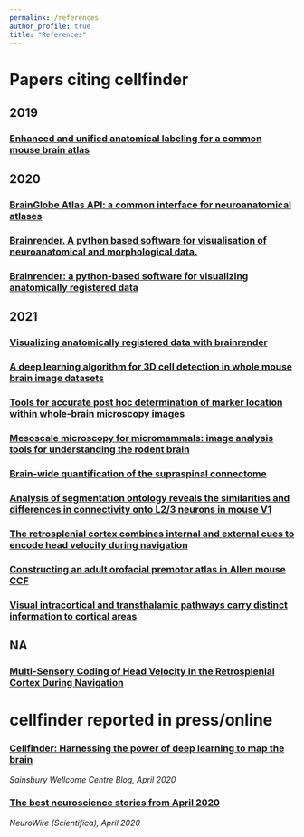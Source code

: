 ```yaml
---
permalink: /references
author_profile: true
title: "References"
---
```

    
# Papers citing cellfinder 

## 2019

### [Enhanced and unified anatomical labeling for a common mouse brain atlas](https://www.nature.com/articles/s41467-019-13057-w)

## 2020

### [BrainGlobe Atlas API: a common interface for neuroanatomical atlases](https://discovery.ucl.ac.uk/id/eprint/10121813/1/10.21105.joss.02668%281%29.pdf)

### [Brainrender. A python based software for visualisation of neuroanatomical and morphological data.](https://www.biorxiv.org/content/biorxiv/early/2020/12/11/2020.02.23.961748.full.pdf)

### [Brainrender: a python-based software for visualizing anatomically registered data](https://www.biorxiv.org/content/10.1101/2020.02.23.961748v2.full)

## 2021

### [Visualizing anatomically registered data with brainrender](https://elifesciences.org/articles/65751.pdf)

### [A deep learning algorithm for 3D cell detection in whole mouse brain image datasets](https://journals.plos.org/ploscompbiol/article?id=10.1371/journal.pcbi.1009074)

### [Tools for accurate post hoc determination of marker location within whole-brain microscopy images](https://www.biorxiv.org/content/biorxiv/early/2021/05/23/2021.05.21.445133.full.pdf)

### [Mesoscale microscopy for micromammals: image analysis tools for understanding the rodent brain](https://arxiv.org/pdf/2102.11812)

### [Brain-wide quantification of the supraspinal connectome](https://www.biorxiv.org/content/biorxiv/early/2021/06/11/2021.06.10.447885.full.pdf)

### [Analysis of segmentation ontology reveals the similarities and differences in connectivity onto L2/3 neurons in mouse V1](https://www.nature.com/articles/s41598-021-82353-7)

### [The retrosplenial cortex combines internal and external cues to encode head velocity during navigation](https://www.biorxiv.org/content/biorxiv/early/2021/04/15/2021.01.22.427789.full.pdf)

### [Constructing an adult orofacial premotor atlas in Allen mouse CCF](https://www.ncbi.nlm.nih.gov/pmc/articles/PMC8137149/)

### [Visual intracortical and transthalamic pathways carry distinct information to cortical areas](https://www.sciencedirect.com/science/article/pii/S089662732100283X)

## NA

### [Multi-Sensory Coding of Head Velocity in the Retrosplenial Cortex During Navigation](/scholar?q=info:A_eAzgTXJEMJ:scholar.google.com/&output=cite&scirp=11&hl=en)

# cellfinder reported in press/online


### [Cellfinder: Harnessing the power of deep learning to map the brain](https://www.sainsburywellcome.org/web/blog/cellfinder-harnessing-power-deep-learning-map-brain)

_Sainsbury Wellcome Centre Blog, April 2020_

### [The best neuroscience stories from April 2020](https://www.scientifica.uk.com/neurowire/the-best-neuroscience-stories-from-april-2020)

_NeuroWire (Scientifica), April 2020_
    
